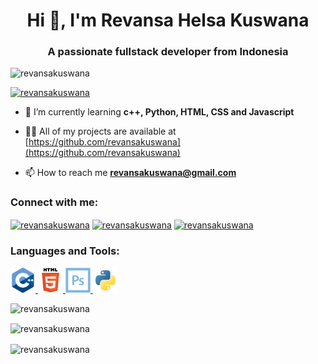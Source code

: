 <h1 align="center">Hi 👋, I'm Revansa Helsa Kuswana</h1>
<h3 align="center">A passionate fullstack developer from Indonesia</h3>

<p align="left"> <img src="https://komarev.com/ghpvc/?username=revansakuswana&label=Profile%20views&color=0e75b6&style=flat" alt="revansakuswana" /> </p>

<p align="left"> <a href="https://github.com/ryo-ma/github-profile-trophy"><img src="https://github-profile-trophy.vercel.app/?username=revansakuswana" alt="revansakuswana" /></a> </p>

- 🌱 I’m currently learning **c++, Python, HTML, CSS and Javascript**

- 👨‍💻 All of my projects are available at [https://github.com/revansakuswana](https://github.com/revansakuswana)

- 📫 How to reach me **revansakuswana@gmail.com**

<h3 align="left">Connect with me:</h3>
<p align="left">
<a href="https://twitter.com/revansakuswana" target="blank"><img align="center" src="https://raw.githubusercontent.com/rahuldkjain/github-profile-readme-generator/master/src/images/icons/Social/twitter.svg" alt="revansakuswana" height="30" width="40" /></a>
<a href="https://linkedin.com/in/revansakuswana" target="blank"><img align="center" src="https://raw.githubusercontent.com/rahuldkjain/github-profile-readme-generator/master/src/images/icons/Social/linked-in-alt.svg" alt="revansakuswana" height="30" width="40" /></a>
<a href="https://instagram.com/revansakuswana" target="blank"><img align="center" src="https://raw.githubusercontent.com/rahuldkjain/github-profile-readme-generator/master/src/images/icons/Social/instagram.svg" alt="revansakuswana" height="30" width="40" /></a>
</p>

<h3 align="left">Languages and Tools:</h3>
<p align="left"> <a href="https://www.w3schools.com/cpp/" target="_blank" rel="noreferrer"> <img src="https://raw.githubusercontent.com/devicons/devicon/master/icons/cplusplus/cplusplus-original.svg" alt="cplusplus" width="40" height="40"/> </a> <a href="https://www.w3.org/html/" target="_blank" rel="noreferrer"> <img src="https://raw.githubusercontent.com/devicons/devicon/master/icons/html5/html5-original-wordmark.svg" alt="html5" width="40" height="40"/> </a> <a href="https://www.photoshop.com/en" target="_blank" rel="noreferrer"> <img src="https://raw.githubusercontent.com/devicons/devicon/master/icons/photoshop/photoshop-line.svg" alt="photoshop" width="40" height="40"/> </a> <a href="https://www.python.org" target="_blank" rel="noreferrer"> <img src="https://raw.githubusercontent.com/devicons/devicon/master/icons/python/python-original.svg" alt="python" width="40" height="40"/> </a> </p>

<p><img align="left" src="https://github-readme-stats.vercel.app/api/top-langs?username=revansakuswana&show_icons=true&locale=en&layout=compact" alt="revansakuswana" /></p> <br />

<p><img align="center" src="https://github-readme-stats.vercel.app/api?username=revansakuswana&show_icons=true&locale=en" alt="revansakuswana" /></p>

<p><img align="center" src="https://github-readme-streak-stats.herokuapp.com/?user=revansakuswana&" alt="revansakuswana" /></p>
